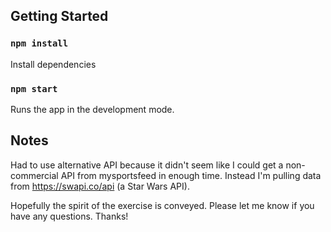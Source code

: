## Getting Started

### `npm install` 

Install dependencies <br />

### `npm start`

Runs the app in the development mode.<br>

## Notes

Had to use alternative API because it didn't seem like I could get a non-commercial API from mysportsfeed in enough time. Instead I'm pulling data from https://swapi.co/api (a Star Wars API).


Hopefully the spirit of the exercise is conveyed. Please let me know if you have any questions. Thanks!